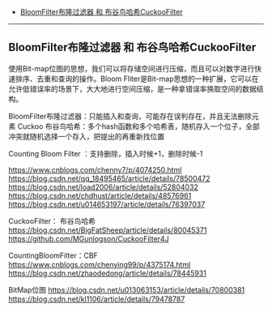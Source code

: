 - [BloomFilter布隆过滤器 和 布谷鸟哈希CuckooFilter](#BloomFilter布隆过滤器-和-布谷鸟哈希CuckooFilter)


-------------------------------------------------------------------------
## BloomFilter布隆过滤器 和 布谷鸟哈希CuckooFilter


使用Bit-map位图的思想，我们可以将存储空间进行压缩，而且可以对数字进行快速排序、去重和查询的操作。Bloom Fliter是Bit-map思想的一种扩展，它可以在允许低错误率的场景下，大大地进行空间压缩，是一种拿错误率换取空间的数据结构。




BloomFilter布隆过滤器：只能插入和查询，可能存在误判存在，并且无法删除元素
Cuckoo 布谷鸟哈希：多个hash函数和多个哈希表，随机存入一个位子，全部冲突就随机选择一个存入，把提出的再重新找位置

Counting Bloom Filter ：支持删除，插入时候+1，删除时候-1


https://www.cnblogs.com/chenny7/p/4074250.html
https://blog.csdn.net/qq_18495465/article/details/78500472
https://blog.csdn.net/load2006/article/details/52804032
https://blog.csdn.net/chdhust/article/details/48576961
https://blog.csdn.net/u014653197/article/details/76397037


CuckooFilter： 布谷鸟哈希
https://blog.csdn.net/BigFatSheep/article/details/80045371
https://github.com/MGunlogson/CuckooFilter4J


CountingBloomFilter：CBF
https://www.cnblogs.com/chenying99/p/4375174.html
https://blog.csdn.net/zhaodedong/article/details/78445931


BitMap位图
https://blog.csdn.net/u013063153/article/details/70800381
https://blog.csdn.net/kl1106/article/details/79478787




